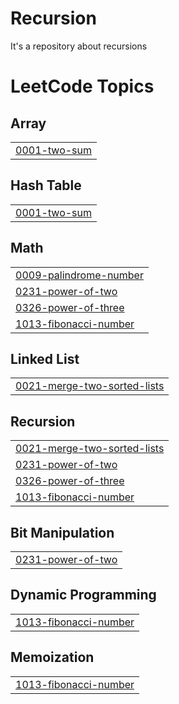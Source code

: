 # Recursion
It's a repository about recursions

<!---LeetCode Topics Start-->
# LeetCode Topics
## Array
|  |
| ------- |
| [0001-two-sum](https://github.com/Ishan-giri-05293/Recursion/tree/master/0001-two-sum) |
## Hash Table
|  |
| ------- |
| [0001-two-sum](https://github.com/Ishan-giri-05293/Recursion/tree/master/0001-two-sum) |
## Math
|  |
| ------- |
| [0009-palindrome-number](https://github.com/Ishan-giri-05293/Recursion/tree/master/0009-palindrome-number) |
| [0231-power-of-two](https://github.com/Ishan-giri-05293/Recursion/tree/master/0231-power-of-two) |
| [0326-power-of-three](https://github.com/Ishan-giri-05293/Recursion/tree/master/0326-power-of-three) |
| [1013-fibonacci-number](https://github.com/Ishan-giri-05293/Recursion/tree/master/1013-fibonacci-number) |
## Linked List
|  |
| ------- |
| [0021-merge-two-sorted-lists](https://github.com/Ishan-giri-05293/Recursion/tree/master/0021-merge-two-sorted-lists) |
## Recursion
|  |
| ------- |
| [0021-merge-two-sorted-lists](https://github.com/Ishan-giri-05293/Recursion/tree/master/0021-merge-two-sorted-lists) |
| [0231-power-of-two](https://github.com/Ishan-giri-05293/Recursion/tree/master/0231-power-of-two) |
| [0326-power-of-three](https://github.com/Ishan-giri-05293/Recursion/tree/master/0326-power-of-three) |
| [1013-fibonacci-number](https://github.com/Ishan-giri-05293/Recursion/tree/master/1013-fibonacci-number) |
## Bit Manipulation
|  |
| ------- |
| [0231-power-of-two](https://github.com/Ishan-giri-05293/Recursion/tree/master/0231-power-of-two) |
## Dynamic Programming
|  |
| ------- |
| [1013-fibonacci-number](https://github.com/Ishan-giri-05293/Recursion/tree/master/1013-fibonacci-number) |
## Memoization
|  |
| ------- |
| [1013-fibonacci-number](https://github.com/Ishan-giri-05293/Recursion/tree/master/1013-fibonacci-number) |
<!---LeetCode Topics End-->